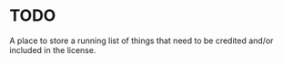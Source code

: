 # TODO

A place to store a running list of things that need to be credited and/or included in the license.
